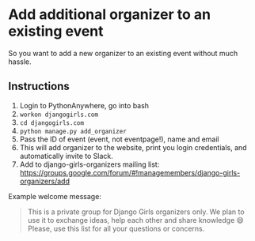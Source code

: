 # Add additional organizer to an existing event

So you want to add a new organizer to an existing event without much hassle.

## Instructions

1. Login to PythonAnywhere, go into bash
2. `workon djangogirls.com`
3. `cd djangogirls.com`
4. `python manage.py add_organizer`
5. Pass the ID of event (event, not eventpage!), name and email
6. This will add organizer to the website, print you login credentials, and automatically invite to Slack.
7. Add to django-girls-organizers mailing list: https://groups.google.com/forum/#!managemembers/django-girls-organizers/add

Example welcome message:
> This is a private group for Django Girls organizers only. We plan to use it to exchange ideas, help each other and share knowledge :smile: Please, use this list for all your questions or concerns.
